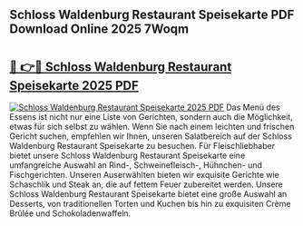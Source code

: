 ## Schloss Waldenburg Restaurant Speisekarte PDF Download Online 2025 7Woqm

# <h2><a href="http://gc73mo.nevu.top/?p=Schloss+Waldenburg+Restaurant+Speisekarte">🔗 👉🔴 Schloss Waldenburg Restaurant Speisekarte 2025 PDF</a></h2>

[![Schloss Waldenburg Restaurant Speisekarte 2025 PDF](https://i.imgur.com/dBaPXMq.png)](http://gc73mo.nevu.top/?p=Schloss+Waldenburg+Restaurant+Speisekarte)
Das Menü des Essens ist nicht nur eine Liste von Gerichten, sondern auch die Möglichkeit, etwas für sich selbst zu wählen. Wenn Sie nach einem leichten und frischen Gericht suchen, empfehlen wir Ihnen, unseren Salatbereich auf der Schloss Waldenburg Restaurant Speisekarte zu besuchen. Für Fleischliebhaber bietet unsere Schloss Waldenburg Restaurant Speisekarte eine umfangreiche Auswahl an Rind-, Schweinefleisch-, Hühnchen- und Fischgerichten. Unseren Auserwählten bieten wir exquisite Gerichte wie Schaschlik und Steak an, die auf fettem Feuer zubereitet werden. Unsere Schloss Waldenburg Restaurant Speisekarte bietet eine große Auswahl an Desserts, von traditionellen Torten und Kuchen bis hin zu exquisiten Crème Brûlée und Schokoladenwaffeln.
